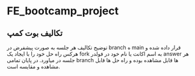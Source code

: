 # FE_bootcamp_project

## تکالیف بوت کمپ

توضیح تکالیف هر جلسه به صورت پیشفرض در branch ه main  قرار داده شده و هرکس راه حل خود را با ایجاد یک fork به اسم اکانت یا نام خود در فولدر answer هر جلسه در میاورد. در پایان تمامی branch ها قابل مشاهده بوده و راه حل ها قابل مشاهده و مقایسه است.